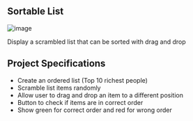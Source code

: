 ## Sortable List

![image](https://github.com/Ahmed-Elmoslmany/Kalbonyan-Elmarsos/assets/100316692/e14a136f-f6c5-47b2-8dcb-26bd2de70689)

Display a scrambled list that can be sorted with drag and drop

## Project Specifications

- Create an ordered list (Top 10 richest people)
- Scramble list items randomly
- Allow user to drag and drop an item to a different position
- Button to check if items are in correct order
- Show green for correct order and red for wrong order
